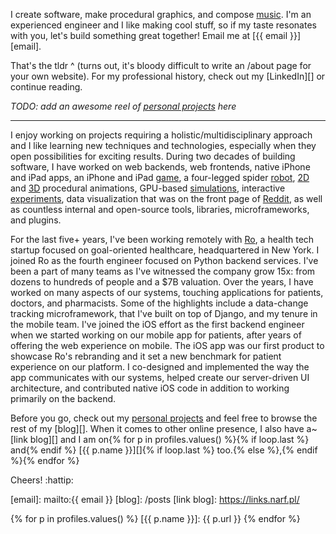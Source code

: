 I create software, make procedural graphics, and compose [music][].
I'm an experienced engineer and I like making cool stuff, so if my taste resonates with you, let's build something great together! Email me at [{{ email }}][email].

That's the tldr ^ (turns out, it's bloody difficult to write an /about page for your own website). For my professional history, check out my [LinkedIn][] or continue reading.

*TODO: add an awesome reel of [personal projects](/) here*

<hr/>

I enjoy working on projects requiring a holistic/multidisciplinary approach and I like learning new techniques and technologies, especially when they open possibilities for exciting results. During two decades of building software, I have worked on web backends, web frontends, native iPhone and iPad apps, an iPhone and iPad [game][], a four-legged spider [robot][], [2D][] and [3D][] procedural animations, GPU-based [simulations][], interactive [experiments][], data visualization that was on the front page of [Reddit][], as well as countless internal and open-source tools, libraries, microframeworks, and plugins.

For the last five+ years, I've been working remotely with [Ro][], a health tech startup focused on goal-oriented healthcare, headquartered in New York. I joined Ro as the fourth engineer focused on Python backend services. I've been a part of many teams as I've witnessed the company grow 15x: from dozens to hundreds of people and a $7B valuation.  Over the years, I have worked on many aspects of our systems, touching applications for patients, doctors, and pharmacists.  Some of the highlights include a data-change tracking microframework, that I've built on top of Django, and my tenure in the mobile team. I've joined the iOS effort as the first backend engineer when we started working on our mobile app for patients, after years of offering the web experience on mobile. The iOS app was our first product to showcase Ro's rebranding and it set a new benchmark for patient experience on our platform. I co-designed and implemented the way the app communicates with our systems, helped create our server-driven UI architecture, and contributed native iOS code in addition to working primarily on the backend.

Before you go, check out my [personal projects](/) and feel free to browse the rest of my [blog][]. When it comes to other online presence, I also have a~[link blog][] and I am on{% for p in profiles.values() %}{% if loop.last %} and{% endif %} [{{ p.name }}][]{% if loop.last %} too.{% else %},{% endif %}{% endfor %}

Cheers! :hattip:

  [music]: /music
  [game]: /checkers
  [robot]: /posts/its-alive
  [2D]: /posts/procedural-trees
  [3D]: /music/maladaptive
  [simulations]: /posts/tears-in-rain
  [experiments]: /posts/phototropism
  [Reddit]: https://www.reddit.com/r/dataisbeautiful/comments/33clwk/music_streaming_impact_number_of_artists_i/

  [Ro]: https://ro.co

  [email]: mailto:{{ email }}
  [blog]: /posts
  [link blog]: https://links.narf.pl/

{% for p in profiles.values() %}
  [{{ p.name }}]: {{ p.url }}
{% endfor %}
